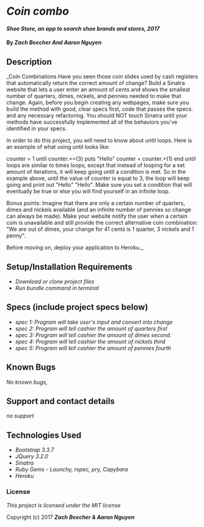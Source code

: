 # _Coin combo_

#### _Shoe Store, an app to search shoe brands and stores, 2017_

#### By _**Zach Beecher And Aaron Nguyen**_

## Description

_Coin Combinations
Have you seen those coin slides used by cash registers that automatically return the correct amount of change? Build a Sinatra website that lets a user enter an amount of cents and shows the smallest number of quarters, dimes, nickels, and pennies needed to make that change. Again, before you begin creating any webpages, make sure you build the method with good, clear specs first, code that passes the specs. and any necessary refactoring. You should NOT touch Sinatra until your methods have successfully implemented all of the behaviors you've identified in your specs.

In order to do this project, you will need to know about until loops. Here is an example of what using until looks like:

counter = 1
until counter.==(3)
  puts "Hello"
  counter = counter.+(1)
end
until loops are similar to times loops, except that instead of looping for a set amount of iterations, it will keep going until a condition is met. So in the example above, until the value of counter is equal to 3, the loop will keep going and print out "Hello" "Hello". Make sure you set a condition that will eventually be true or else you will find yourself in an infinite loop.

Bonus points: Imagine that there are only a certain number of quarters, dimes and nickels available (and an infinite number of pennies so change can always be made). Make your website notify the user when a certain coin is unavailable and still provide the correct alternative coin combination: "We are out of dimes, your change for 41 cents is 1 quarter, 3 nickels and 1 penny".

Before moving on, deploy your application to Heroku._

## Setup/Installation Requirements

* _Download or clone project files_
* _Run bundle command in terminal_


## Specs (include project specs below)
* _spec 1: Program will take user's input and convert into change_
* _spec 2: Program will tell cashier the amount of quarters first_
* _spec 3: Program will tell cashier the amount of dimes second._
* _spec 4: Program will tell cashier the amount of nickels third_
* _spec 5: Program will tell cashier the amount of pennies fourth_
## Known Bugs

_No known bugs,_

## Support and contact details

_no support_

## Technologies Used
* _Bootstrap 3.3.7_
* _JQuery 3.2.0_
* _Sinatra_
* _Ruby Gems - Launchy, rspec, pry, Capybara_
* _Heroku_

### License

*This project is licensed under the MIT license*

Copyright (c) 2017 **_Zach Beecher & Aaron Nguyen_**
